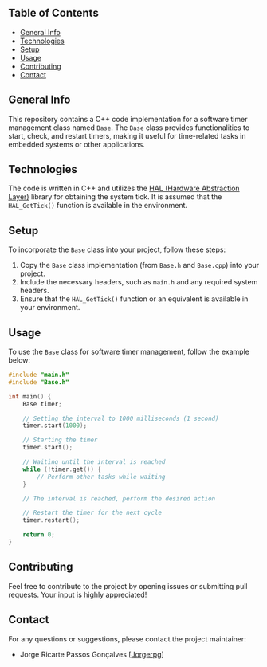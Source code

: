 ## Table of Contents
* [General Info](#general-info)
* [Technologies](#technologies)
* [Setup](#setup)
* [Usage](#usage)
* [Contributing](#contributing)
* [Contact](#contact)

## General Info
This repository contains a C++ code implementation for a software timer management class named `Base`. The `Base` class provides functionalities to start, check, and restart timers, making it useful for time-related tasks in embedded systems or other applications.

## Technologies
The code is written in C++ and utilizes the [HAL (Hardware Abstraction Layer)](https://en.wikipedia.org/wiki/Hardware_abstraction) library for obtaining the system tick. It is assumed that the `HAL_GetTick()` function is available in the environment.

## Setup
To incorporate the `Base` class into your project, follow these steps:

1. Copy the `Base` class implementation (from `Base.h` and `Base.cpp`) into your project.
2. Include the necessary headers, such as `main.h` and any required system headers.
3. Ensure that the `HAL_GetTick()` function or an equivalent is available in your environment.

## Usage
To use the `Base` class for software timer management, follow the example below:

```cpp
#include "main.h"
#include "Base.h"

int main() {
    Base timer;

    // Setting the interval to 1000 milliseconds (1 second)
    timer.start(1000);

    // Starting the timer
    timer.start();

    // Waiting until the interval is reached
    while (!timer.get()) {
        // Perform other tasks while waiting
    }

    // The interval is reached, perform the desired action

    // Restart the timer for the next cycle
    timer.restart();

    return 0;
}
```

## Contributing
Feel free to contribute to the project by opening issues or submitting pull requests. Your input is highly appreciated!

## Contact
For any questions or suggestions, please contact the project maintainer:
* Jorge Ricarte Passos Gonçalves [[Jorgerpg](https://github.com/jorgerpg)]